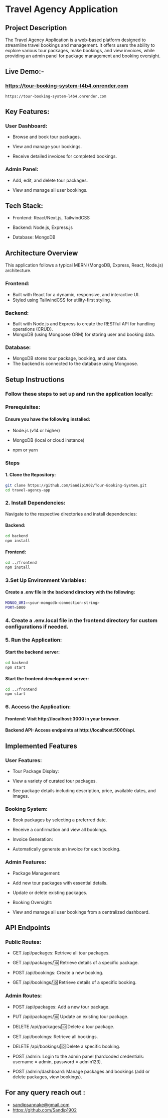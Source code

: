 # Travel Agency Application

## Project Description

The Travel Agency Application is a web-based platform designed to streamline travel bookings and management. It offers users the ability to explore various tour packages, make bookings, and view invoices, while providing an admin panel for package management and booking oversight.

## Live Demo:-
### https://tour-booking-system-l4b4.onrender.com

```
https://tour-booking-system-l4b4.onrender.com
```

## Key Features:

### User Dashboard:

- Browse and book tour packages.

- View and manage your bookings.

- Receive detailed invoices for completed bookings.

### Admin Panel:

- Add, edit, and delete tour packages.

- View and manage all user bookings.

## Tech Stack:

- Frontend: React/Next.js, TailwindCSS

- Backend: Node.js, Express.js

- Database: MongoDB

## Architecture Overview

This application follows a typical MERN (MongoDB, Express, React, Node.js) architecture.

### Frontend:

- Built with React for a dynamic, responsive, and interactive UI.
- Styled using TailwindCSS for utility-first styling.

### Backend:

- Built with Node.js and Express to create the RESTful API for handling operations (CRUD).
- MongoDB (using Mongoose ORM) for storing user and booking data.

### Database:

- MongoDB stores tour package, booking, and user data.
- The backend is connected to the database using Mongoose.

## Setup Instructions

### Follow these steps to set up and run the application locally:

### Prerequisites:

#### Ensure you have the following installed:

- Node.js (v14 or higher)

- MongoDB (local or cloud instance)

- npm or yarn

### Steps

#### 1. Clone the Repository:
``` bash
git clone https://github.com/Sandip1902/Tour-Booking-System.git
cd travel-agency-app
```

### 2. Install Dependencies:
Navigate to the respective directories and install dependencies:

#### Backend:
``` bash
cd backend
npm install
```
#### Frontend:
```bash
cd ../frontend
npm install
```
### 3.Set Up Environment Variables:

#### Create a .env file in the backend directory with the following:
``` bash
MONGO_URI=<your-mongodb-connection-string>
PORT=5000
```
### 4. Create a .env.local file in the frontend directory for custom configurations if needed.

### 5. Run the Application:

#### Start the backend server:
```bash
cd backend
npm start
```
#### Start the frontend development server:
```bash
cd ../frontend
npm start
```
### 6. Access the Application:

#### Frontend: Visit http://localhost:3000 in your browser.

#### Backend API: Access endpoints at http://localhost:5000/api.

## Implemented Features

### User Features:

- Tour Package Display:

- View a variety of curated tour packages.

- See package details including description, price, available dates, and images.

### Booking System:

- Book packages by selecting a preferred date.

- Receive a confirmation and view all bookings.

- Invoice Generation:

- Automatically generate an invoice for each booking.

### Admin Features:

- Package Management:

- Add new tour packages with essential details.

- Update or delete existing packages.

- Booking Oversight:

- View and manage all user bookings from a centralized dashboard.

## API Endpoints

### Public Routes:

- GET /api/packages: Retrieve all tour packages.

- GET /api/packages/:id: Retrieve details of a specific package.

- POST /api/bookings: Create a new booking.

- GET /api/bookings/:id: Retrieve details of a specific booking.

### Admin Routes:

- POST /api/packages: Add a new tour package.

- PUT /api/packages/:id: Update an existing tour package.

- DELETE /api/packages/:id: Delete a tour package.

- GET /api/bookings: Retrieve all bookings.

- DELETE /api/bookings/:id: Delete a specific booking.

- POST /admin: Login to the admin panel (hardcoded credentials: username = admin, password = admin123).

- POST /admin/dashboard: Manage packages and bookings (add or delete packages, view bookings).


## For any query reach out : 
- sandipsannake@gmail.com
- https://github.com/Sandip1902
